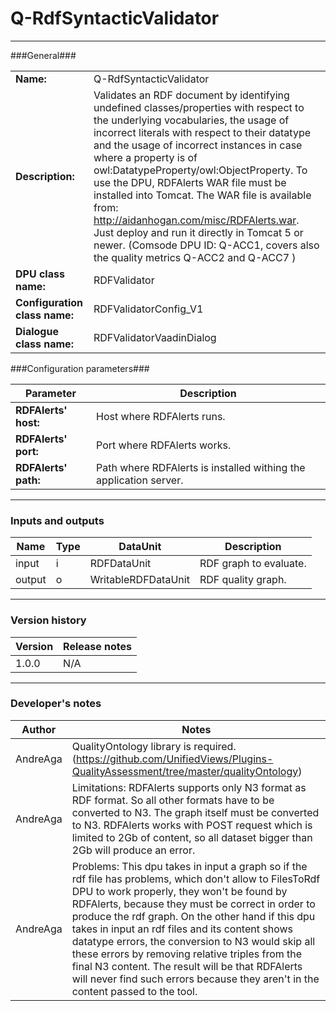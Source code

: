 # Q-RdfSyntacticValidator #
----------

###General###

|                              |                                                               |
|------------------------------|---------------------------------------------------------------|
|**Name:**                     |Q-RdfSyntacticValidator 		                     					       |
|**Description:**              |Validates an RDF document by identifying undefined classes/properties with respect to the underlying vocabularies, the usage of incorrect literals with respect to their datatype and the usage of incorrect instances in case where a property is of owl:DatatypeProperty/owl:ObjectProperty.  To use the DPU, RDFAlerts WAR file must be installed into Tomcat. The WAR file is available from: http://aidanhogan.com/misc/RDFAlerts.war. Just deploy and run it directly in Tomcat 5 or newer. (Comsode DPU ID: Q-ACC1, covers also the quality metrics  Q-ACC2 and Q-ACC7 ) |
|**DPU class name:**           |RDFValidator     						                               |
|**Configuration class name:** |RDFValidatorConfig_V1                           		               |
|**Dialogue class name:**      |RDFValidatorVaadinDialog 					                           |


###Configuration parameters###


|Parameter                        |Description                             |
|---------------------------------|----------------------------------------|
|**RDFAlerts' host:**		                  |Host where RDFAlerts runs.  	   |
|**RDFAlerts' port:**		                  |Port where RDFAlerts works.  	       |
|**RDFAlerts' path:**			              |Path where RDFAlerts is installed withing the application server.      |

***

### Inputs and outputs ###

|Name                |Type       |DataUnit                         |Description                          |
|--------------------|-----------|---------------------------------|-------------------------------------|
|input  	         |i      	 |RDFDataUnit  		               |RDF graph to evaluate.               |
|output 	         |o 	     |WritableRDFDataUnit              |RDF quality graph.                   |

***

### Version history ###

|Version            |Release notes                                   |
|-------------------|------------------------------------------------|
|1.0.0              |N/A|

***

### Developer's notes ###

|Author            |Notes                 |
|------------------|----------------------|
|AndreAga          |QualityOntology library is required. (https://github.com/UnifiedViews/Plugins-QualityAssessment/tree/master/qualityOntology) |  
|AndreAga          |Limitations: RDFAlerts supports only N3 format as RDF format. So all other formats have to be converted to N3. The graph itself must be converted to N3. RDFAlerts works with POST request which is limited to 2Gb of content, so all dataset bigger than 2Gb will produce an error. |
|AndreAga          |Problems: This dpu takes in input a graph so if the rdf file has problems, which don't allow to FilesToRdf DPU to work properly, they won't be found by RDFAlerts, because they must be correct in order to produce the rdf graph. On the other hand if this dpu takes in input an rdf files and its content shows datatype errors, the conversion to N3 would skip all these errors by removing relative triples from the final N3 content. The result will be that RDFAlerts will never find such errors because they aren't in the content passed to the tool.  |
